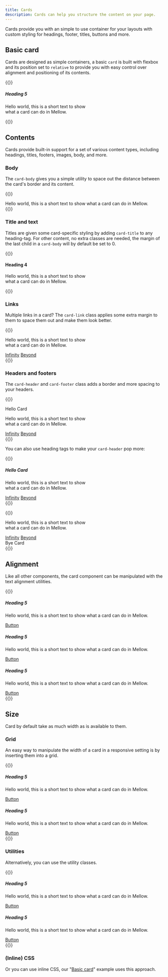 ```yaml
---
title: Cards
description: Cards can help you structure the content on your page.
---
```


Cards provide you with an simple to use container for your layouts with custom styling for headings, footer, titles, buttons and more.

## Basic card
Cards are designed as simple containers, a basic `card` is built with flexbox and its position set to `relative` to provide you with easy control over alignment and positioning of its contents.

{{<example>}}
<div class="card" style="max-width: 260px">
  <div class="card-body">
    <h5 class="card-title">Heading 5</h5>
    <p>Hello world, this is a short text to show what a card can do in Mellow.</p>
  </div>
</div>
{{</example>}}

## Contents
Cards provide built-in support for a set of various content types, including headings, titles, footers, images, body, and more.

### Body
The `card-body` gives you a simple utility to space out the distance between the card's border and its content.

{{<example>}}
<div class="card">
  <div class="card-body">
    Hello world, this is a short text to show what a card can do in Mellow.
  </div>
</div>
{{</example>}}

### Title and text
Titles are given some card-specific styling by adding `card-title` to any heading-tag. For other content, no extra classes are needed, the margin of the last child in a `card-body` will by default be set to 0.

{{<example>}}
<div class="card" style="max-width: 260px">
  <div class="card-body">
    <h4 class="card-title">Heading 4</h4>
    <p>Hello world, this is a short text to show what a card can do in Mellow.</p>
  </div>
</div>
{{</example>}}

### Links
Multiple links in a card? The `card-link` class applies some extra margin to them to space them out and make them look better.

{{<example>}}
<div class="card" style="max-width: 260px">
  <div class="card-body">
    <p>Hello world, this is a short text to show what a card can do in Mellow.</p>
    <a href="#" class="card-link">Infinity</a>
    <a href="#" class="card-link">Beyond</a>
  </div>
</div>
{{</example>}}


### Headers and footers
The `card-header` and `card-footer` class adds a border and more spacing to your headers.

{{<example>}}
<div class="card" style="max-width: 260px">
  <div class="card-header">
    Hello Card
  </div>
  <div class="card-body">
    <p>Hello world, this is a short text to show what a card can do in Mellow.</p>
    <a href="#" class="card-link">Infinity</a>
    <a href="#" class="card-link">Beyond</a>
  </div>
</div>
{{</example>}}

You can also use heading tags to make your `card-header` pop more:

{{<example>}}
<div class="card" style="max-width: 260px">
  <h5 class="card-header">
    Hello Card
  </h5>
  <div class="card-body">
    <p>Hello world, this is a short text to show what a card can do in Mellow.</p>
    <a href="#" class="card-link">Infinity</a>
    <a href="#" class="card-link">Beyond</a>
  </div>
</div>
{{</example>}}

{{<example>}}
<div class="card" style="max-width: 260px">
  <div class="card-body">
    <p>Hello world, this is a short text to show what a card can do in Mellow.</p>
    <a href="#" class="card-link">Infinity</a>
    <a href="#" class="card-link">Beyond</a>
  </div>
  <div class="card-footer">
    Bye Card
  </div>
</div>
{{</example>}}

## Alignment
Like all other components, the card component can be manipulated with the text alignment utilities.

{{<example>}}
<div class="grid grid-1 grid-md-2 grid-xxl-3">
  <div class="card text-start">
    <div class="card-body">
      <h5 class="card-title">Heading 5</h5>
      <p>Hello world, this is a short text to show what a card can do in Mellow.</p>
      <a href="#" class="btn btn-default">Button</a>
    </div>
  </div>
  <div class="card text-center">
    <div class="card-body">
      <h5 class="card-title">Heading 5</h5>
      <p>Hello world, this is a short text to show what a card can do in Mellow.</p>
      <a href="#" class="btn btn-default">Button</a>
    </div>
  </div>
  <div class="card text-end">
    <div class="card-body">
      <h5 class="card-title">Heading 5</h5>
      <p>Hello world, this is a short text to show what a card can do in Mellow.</p>
      <a href="#" class="btn btn-default">Button</a>
    </div>
  </div>
</div>
{{</example>}}

## Size
Card by default take as much width as is available to them.

### Grid
An easy way to manipulate the width of a card in a responsive setting is by inserting them into a grid.

{{<example>}}
<div class="grid grid-1 grid-md-2">
  <div class="card">
    <div class="card-body">
      <h5 class="card-title">Heading 5</h5>
      <p>Hello world, this is a short text to show what a card can do in Mellow.</p>
      <a href="#" class="btn btn-default">Button</a>
    </div>
  </div>
  <div class="card">
    <div class="card-body">
      <h5 class="card-title">Heading 5</h5>
      <p>Hello world, this is a short text to show what a card can do in Mellow.</p>
      <a href="#" class="btn btn-default">Button</a>
    </div>
  </div>
</div>
{{</example>}}

### Utilities
Alternatively, you can use the utility classes.

{{<example>}}
<div class="card w-50">
  <div class="card-body">
    <h5 class="card-title">Heading 5</h5>
    <p>Hello world, this is a short text to show what a card can do in Mellow.</p>
    <a href="#" class="btn btn-default">Button</a>
  </div>
</div>
<div class="card w-25">
  <div class="card-body">
    <h5 class="card-title">Heading 5</h5>
    <p>Hello world, this is a short text to show what a card can do in Mellow.</p>
    <a href="#" class="btn btn-default">Button</a>
  </div>
</div>
{{</example>}}

### (Inline) CSS
Or you can use inline CSS, our "[Basic card](/components/card/#basic-card)" example uses this approach.
